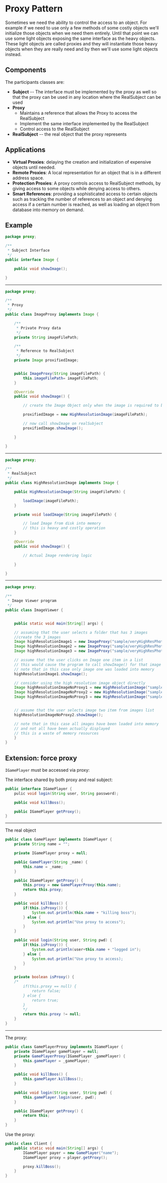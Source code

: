 # Proxy Pattern
Sometimes we need the ability to control the access to an object. For
example if we need to use only a few methods of some costly objects we'll
initialize those objects when we need them entirely. Until that point we
can use some light objects exposing the same interface as the heavy
objects. These light objects are called proxies and they will instantiate
those heavy objects when they are really need and by then we'll use some
light objects instead.

## Components
The participants classes are:

* **Subject** -- The interface must be implemented by the proxy as well so
  that the proxy can be used in any location where the RealSubject can be
  used
* **Proxy**
    - Maintains a reference that allows the Proxy to access the
      RealSubject
    - Implement the same interface implemented by the RealSubject
    - Control access to the RealSubject
* **RealSubject** -- the real object that the proxy represents

## Applications
* **Virtual Proxies**: delaying the creation and initialization of
  expensive objects until needed.
* **Remote Proxies**: A local representation for an object that is in a
  different address space.
* **Protection Proxies**: A proxy controls access to RealSubject methods,
  by giving access to some objects while denying access to others.
* **Smart References**: providing a sophisticated access to certain
  objects such as tracking the number of references to an object and
  denying access if a certain number is reached, as well as loading an
  object from database into memory on demand.

## Example

```java
package proxy;

/**
 * Subject Interface
 */
public interface Image {

    public void showImage();

}
```

---

```java
package proxy;

/**
 * Proxy
 */
public class ImageProxy implements Image {

    /**
     * Private Proxy data 
     */
    private String imageFilePath;

    /**
     * Reference to RealSubject
     */
    private Image proxifiedImage;


    public ImageProxy(String imageFilePath) {
        this.imageFilePath= imageFilePath;
    }

    @Override
    public void showImage() {

        // create the Image Object only when the image is required to be shown

        proxifiedImage = new HighResolutionImage(imageFilePath);

        // now call showImage on realSubject
        proxifiedImage.showImage();

    }

}
```

---

```java
package proxy;

/**
 * RealSubject
 */
public class HighResolutionImage implements Image {

    public HighResolutionImage(String imageFilePath) {

        loadImage(imageFilePath);
    }

    private void loadImage(String imageFilePath) {

        // load Image from disk into memory
        // this is heavy and costly operation
    }

    @Override
    public void showImage() {

        // Actual Image rendering logic

    }

}
```

---

```java
package proxy;

/**
 * Image Viewer program
 */
public class ImageViewer {


    public static void main(String[] args) {

    // assuming that the user selects a folder that has 3 images    
    //create the 3 images     
    Image highResolutionImage1 = new ImageProxy("sample/veryHighResPhoto1.jpeg");
    Image highResolutionImage2 = new ImageProxy("sample/veryHighResPhoto2.jpeg");
    Image highResolutionImage3 = new ImageProxy("sample/veryHighResPhoto3.jpeg");

    // assume that the user clicks on Image one item in a list
    // this would cause the program to call showImage() for that image only
    // note that in this case only image one was loaded into memory
    highResolutionImage1.showImage();

    // consider using the high resolution image object directly
    Image highResolutionImageNoProxy1 = new HighResolutionImage("sample/veryHighResPhoto1.jpeg");
    Image highResolutionImageNoProxy2 = new HighResolutionImage("sample/veryHighResPhoto2.jpeg");
    Image highResolutionImageNoProxy3 = new HighResolutionImage("sample/veryHighResPhoto3.jpeg");


    // assume that the user selects image two item from images list
    highResolutionImageNoProxy2.showImage();

    // note that in this case all images have been loaded into memory 
    // and not all have been actually displayed
    // this is a waste of memory resources
    }
}
```

## Extension: force proxy
`IGamePlayer` must be accessed via proxy:

The interface shared by both proxy and real subject:
```java
public interface IGamePlayer {
    pulic void login(String user, String password);

    public void killBoss();

    public IGamePlayer getProxy();
}
```

---

The real object
```java
public class GamePlayer implements IGamePlayer {
    private String name = "";

    private IGamePlayer proxy = null;

    public GamePlayer(String _name) {
        this.name = _name;
    }

    public IGamePlayer getProxy() {
        this.proxy = new GamePlayerProxy(this.name);
        return this.proxy;
    }

    public void killBoss() {
        if(this.isProxy()) {
            System.out.println(this.name + "killing boss");
        } else {
            System.out.println("Use proxy to access");
        }
    }

    public void login(String user, String pwd) {
        if(this.isProxy()) {
            System.out.println(user+this.name + "logged in");
        } else {
            System.out.println("Use proxy to access);
        }
    }

    private boolean isProxy() {
    /*
        if(this.proxy == null) {
            return false;
        } else {
            return true;
        }
        */
        return this.proxy != null;
    }
}
```

---

The proxy:
```java
public class GamePlayerProxy implements IGamePlayer {
    private IGamePlayer gamePlayer = null;
    private GamePlayerProxy(IGamePlayer _gamePlayer) {
        this.gamePlayer = _gamePlayer;
    }

    public void killBoos() {
        this.gamePlayer.killBoss();
    }

    public void login(String user, String pwd) {
        this.gamePlayer.login(user, pwd);
    }

    public IGamePlayer getProxy() {
        return this;
    }
}
```

Use the proxy:

```java
public class Client {
    public static void main(String[] args) {
        IGamePlayer payer = new GamePlayer("name");
        IGamePlayer proxy = player.getProxy();

        proxy.killBoss();
    }
}
```

